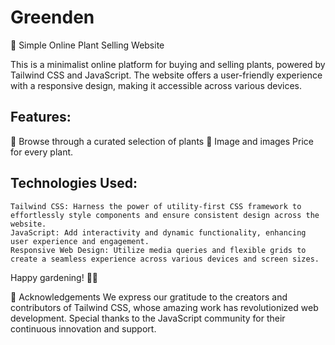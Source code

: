 # Greenden
🌿 Simple Online Plant Selling Website

This is a minimalist online platform for buying and selling plants, powered by Tailwind CSS and JavaScript. The website offers a user-friendly experience with a responsive design, making it accessible across various devices.

## Features:
🛒 Browse through a curated selection of plants
🌱 Image and images Price for every plant.

## Technologies Used:
    Tailwind CSS: Harness the power of utility-first CSS framework to effortlessly style components and ensure consistent design across the website.
    JavaScript: Add interactivity and dynamic functionality, enhancing user experience and engagement.
    Responsive Web Design: Utilize media queries and flexible grids to create a seamless experience across various devices and screen sizes.

Happy gardening! 🌻🌿

🌟 Acknowledgements
We express our gratitude to the creators and contributors of Tailwind CSS, whose amazing work has revolutionized web development. Special thanks to the JavaScript community for their continuous innovation and support.
